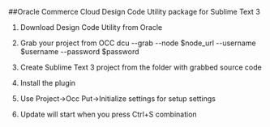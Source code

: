 ##Oracle Commerce Cloud Design Code Utility package for Sublime Text 3

1. Download Design Code Utility from Oracle

2. Grab your project from OCC
dcu --grab --node $node_url --username $username --password $password

3. Create Sublime Text 3 project from the folder with grabbed source code

4. Install the plugin

5. Use Project->Occ Put->Initialize settings for setup settings

6. Update will start when you press Ctrl+S combination
